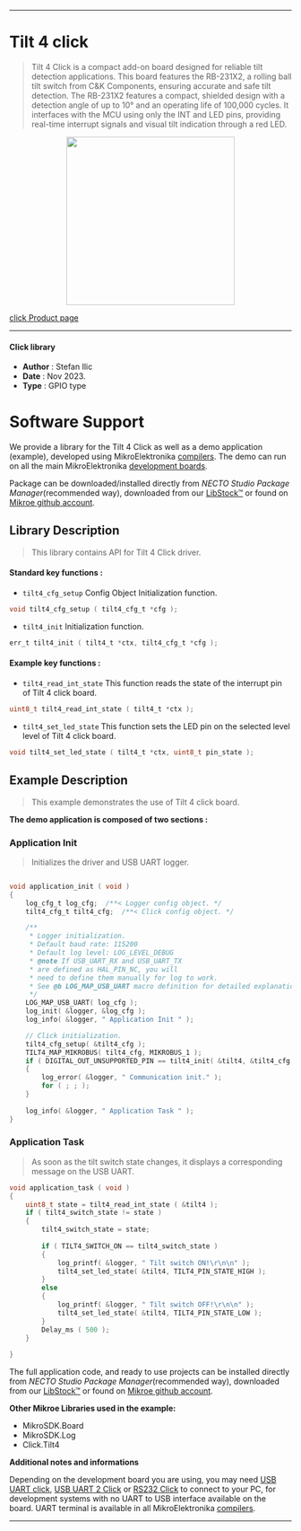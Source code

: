 
---
# Tilt 4 click

> Tilt 4 Click is a compact add-on board designed for reliable tilt detection applications. This board features the RB-231X2, a rolling ball tilt switch from C&K Components, ensuring accurate and safe tilt detection. The RB-231X2 features a compact, shielded design with a detection angle of up to 10° and an operating life of 100,000 cycles. It interfaces with the MCU using only the INT and LED pins, providing real-time interrupt signals and visual tilt indication through a red LED.

<p align="center">
  <img src="https://download.mikroe.com/images/click_for_ide/tilt4_click.png" height=300px>
</p>

[click Product page](https://www.mikroe.com/tilt-4-click)

---


#### Click library

- **Author**        : Stefan Ilic
- **Date**          : Nov 2023.
- **Type**          : GPIO type


# Software Support

We provide a library for the Tilt 4 Click
as well as a demo application (example), developed using MikroElektronika
[compilers](https://www.mikroe.com/necto-studio).
The demo can run on all the main MikroElektronika [development boards](https://www.mikroe.com/development-boards).

Package can be downloaded/installed directly from *NECTO Studio Package Manager*(recommended way), downloaded from our [LibStock&trade;](https://libstock.mikroe.com) or found on [Mikroe github account](https://github.com/MikroElektronika/mikrosdk_click_v2/tree/master/clicks).

## Library Description

> This library contains API for Tilt 4 Click driver.

#### Standard key functions :

- `tilt4_cfg_setup` Config Object Initialization function.
```c
void tilt4_cfg_setup ( tilt4_cfg_t *cfg );
```

- `tilt4_init` Initialization function.
```c
err_t tilt4_init ( tilt4_t *ctx, tilt4_cfg_t *cfg );
```

#### Example key functions :

- `tilt4_read_int_state` This function reads the state of the interrupt pin of Tilt 4 click board.
```c
uint8_t tilt4_read_int_state ( tilt4_t *ctx );
```

- `tilt4_set_led_state` This function sets the LED pin on the selected level level of Tilt 4 click board.
```c
void tilt4_set_led_state ( tilt4_t *ctx, uint8_t pin_state );
```

## Example Description

> This example demonstrates the use of Tilt 4 click board.

**The demo application is composed of two sections :**

### Application Init

> Initializes the driver and USB UART logger.

```c

void application_init ( void ) 
{
    log_cfg_t log_cfg;  /**< Logger config object. */
    tilt4_cfg_t tilt4_cfg;  /**< Click config object. */

    /** 
     * Logger initialization.
     * Default baud rate: 115200
     * Default log level: LOG_LEVEL_DEBUG
     * @note If USB_UART_RX and USB_UART_TX 
     * are defined as HAL_PIN_NC, you will 
     * need to define them manually for log to work. 
     * See @b LOG_MAP_USB_UART macro definition for detailed explanation.
     */
    LOG_MAP_USB_UART( log_cfg );
    log_init( &logger, &log_cfg );
    log_info( &logger, " Application Init " );

    // Click initialization.
    tilt4_cfg_setup( &tilt4_cfg );
    TILT4_MAP_MIKROBUS( tilt4_cfg, MIKROBUS_1 );
    if ( DIGITAL_OUT_UNSUPPORTED_PIN == tilt4_init( &tilt4, &tilt4_cfg ) ) 
    {
        log_error( &logger, " Communication init." );
        for ( ; ; );
    }
    
    log_info( &logger, " Application Task " );
}

```

### Application Task

> As soon as the tilt switch state changes, it displays a corresponding message on the USB UART.

```c
void application_task ( void ) 
{
    uint8_t state = tilt4_read_int_state ( &tilt4 );
    if ( tilt4_switch_state != state )
    {
        tilt4_switch_state = state;
        
        if ( TILT4_SWITCH_ON == tilt4_switch_state )
        {
            log_printf( &logger, " Tilt switch ON!\r\n\n" );
            tilt4_set_led_state( &tilt4, TILT4_PIN_STATE_HIGH );
        }
        else
        {
            log_printf( &logger, " Tilt switch OFF!\r\n\n" );
            tilt4_set_led_state( &tilt4, TILT4_PIN_STATE_LOW );
        }
        Delay_ms ( 500 );
    }
    
}
```

The full application code, and ready to use projects can be installed directly from *NECTO Studio Package Manager*(recommended way), downloaded from our [LibStock&trade;](https://libstock.mikroe.com) or found on [Mikroe github account](https://github.com/MikroElektronika/mikrosdk_click_v2/tree/master/clicks).

**Other Mikroe Libraries used in the example:**

- MikroSDK.Board
- MikroSDK.Log
- Click.Tilt4

**Additional notes and informations**

Depending on the development board you are using, you may need
[USB UART click](https://www.mikroe.com/usb-uart-click),
[USB UART 2 Click](https://www.mikroe.com/usb-uart-2-click) or
[RS232 Click](https://www.mikroe.com/rs232-click) to connect to your PC, for
development systems with no UART to USB interface available on the board. UART
terminal is available in all MikroElektronika
[compilers](https://shop.mikroe.com/compilers).

---
